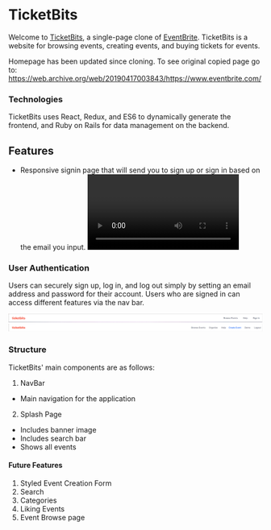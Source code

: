 # TicketBits

Welcome to [TicketBits](https://ticketbits.herokuapp.com/), a single-page clone of [EventBrite](https://www.eventbrite.com/). TicketBits is a website for browsing events, creating events, and buying tickets for events.

Homepage has been updated since cloning. To see original copied page go to: https://web.archive.org/web/20190417003843/https://www.eventbrite.com/

### Technologies
TicketBits uses React, Redux, and ES6 to dynamically generate the frontend, and Ruby on Rails for data management on the backend.

## Features

+ Responsive signin page that will send you to sign up or sign in based on the email you input. 
![sign in](https://github.com/rainrues/ticketbits/blob/master/app/assets/images/Sign%20in%20Recording%20(1)%20(1).mov?raw=true)

### User Authentication
Users can securely sign up, log in, and log out simply by setting an email address and password for their account.
Users who are signed in can access different features via the nav bar.

![signed out](https://github.com/rainrues/ticketbits/blob/Master/app/assets/images/NavBarSignedOut.png?raw=true)
![signed in](https://github.com/rainrues/ticketbits/blob/Master/app/assets/images/NavBarSignedIn.png?raw=true)

### Structure
TicketBits' main components are as follows:

1. NavBar
  - Main navigation for the application
2. Splash Page
  - Includes banner image
  - Includes search bar
  - Shows all events

#### Future Features

1. Styled Event Creation Form
2. Search
3. Categories
4. Liking Events
5. Event Browse page
